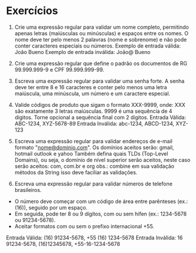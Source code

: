 # Exercícios

1. Crie uma expressão regular para validar um nome completo, permitindo apenas letras (maiúsculas ou minúsculas) e espaços entre os nomes. O nome deve ter pelo menos 2 palavras (nome e sobrenome) e não pode conter caracteres especiais ou números.
Exemplo de entrada válida: João Bueno
Exemplo de entrada inválida: João@ Bueno

2. Crie uma expressão regular que define o padrão os documentos de RG 99.999.999-9 e CPF 99.999.999-99.

3. Escreva uma expressão regular para validar uma senha forte. A senha deve ter entre 8 e 16 caracteres e conter pelo menos uma letra maiúscula, uma minúscula, um número e um caractere especial.

4. Valide códigos de produto que sigam o formato XXX-9999, onde:
XXX são exatamente 3 letras maiúsculas.
9999 é uma sequência de 4 dígitos.
Torne opcional a sequência final com 2 digitos.
 Entrada Válida: ABC-1234, XYZ-5678-89
 Entrada Inválida: abc-1234, ABCD-1234, XYZ-123

5. Escreva uma expressão regular para validar endereços de e-mail  formato "nome@dominio.com". Os  domínios aceitos serão: gmail, hotmail outlook e yahoo Também defina quais TLDs (Top-Level Domains), ou seja, o domínio de nível superior serão aceitos, neste caso serão aceitos: com, com.br e org 
obs.: combine em sua validação métodos da String isso deve faciliar as validações.

6. Escreva uma expressão regular para validar números de telefone brasileiros.
- O número deve começar com um código de área entre parênteses (ex.: (16)), seguido por um espaço.
- Em seguida, pode ter 8 ou 9 dígitos, com ou sem hífen  (ex.: 1234-5678 ou 91234-5678).
- Aceitar formatos com ou sem o prefixo internacional +55.

Entrada Válida: (16) 91234-5678, +55 (16) 1234-5678
Entrada Inválida: 16 91234-5678, (16)12345678, +55-16-1234-5678

